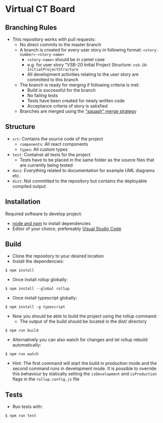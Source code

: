 # Virtual CT Board

## Branching Rules
* This repository works with pull requests:
  * No direct commits to the master branch
  * A branch is created for every user story in following format: `<story-number>-<story-name>`
    * `<story-name>` should be in camel case
    * e.g. for user story "VSB-20 Initial Project Structure: `vsb-20-InitialProjectStructure`
    * All development activities relating to the user story are committed to this branch
  * The branch is ready for merging if following criteria is met:
    * Build is successful for the branch
    * No failing tests
    * Tests have been created for newly written code
    * Acceptance criteria of story is satisfied
  * Branches are merged using the ["squash" merge strategy](https://docs.github.com/en/repositories/configuring-branches-and-merges-in-your-repository/configuring-pull-request-merges/about-merge-methods-on-github#squashing-your-merge-commits)

## Structure
* `src`: Contains the source code of the project
  * `components`: All react components
  * `types`: All custom types
* `test`: Containst all tests for the project
  * Tests have to be placed in the same folder as the source files that are currently being tested
* `docs`: Everything related to documentation for example UML diagrams etc.
* `dist`: Not committed to the repository but contains the deployable compiled output

## Installation

Required software to develop project:
* [node and npm](https://nodejs.org/en/download) to install dependencies
* Editor of your choice, prefereably [Visual Studio Code](https://code.visualstudio.com)

## Build

* Clone the repository to your desired location
* Install the dependencies:
```
$ npm install
```
* Once install rollup globally:
```
$ npm install --global rollup
```
* Once install typescript globally:
```
$ npm install -g typescript
```
* Now you should be able to build the project using the rollup command:
  * The output of the build should be located in the dist/ directory
```
$ npm run build
```
* Alternatively you can also watch for changes and let rollup rebuild automatically:
```
$ npm run watch
```
* Hint: The first command will start the build in production mode and the second command runs in development mode. It is possible to override this behaviour by statically setting the `isDevelopment` and `isProduction` flags in the `rollup.config.js` file

## Tests

* Run tests with:
```
$ npm run test
```
